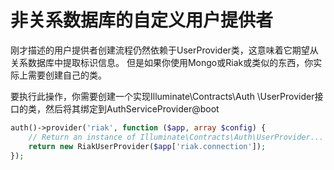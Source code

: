 # 非关系数据库的自定义用户提供者

刚才描述的用户提供者创建流程仍然依赖于UserProvider类，这意味着它期望从关系数据库中提取标识信息。 但是如果你使用Mongo或Riak或类似的东西，你实际上需要创建自己的类。

要执行此操作，你需要创建一个实现Illuminate\Contracts\Auth \UserProvider接口的类，然后将其绑定到AuthServiceProvider@boot

```php
auth()->provider('riak', function ($app, array $config) {
    // Return an instance of Illuminate\Contracts\Auth\UserProvider... 
    return new RiakUserProvider($app['riak.connection']);
});
```

